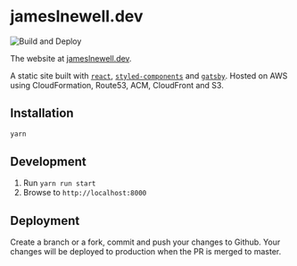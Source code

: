 # jameslnewell.dev

![Build and Deploy](https://github.com/jameslnewell/jameslnewell.dev/workflows/Build%20and%20Deploy/badge.svg)

The website at [jameslnewell.dev](https://jameslnewell.dev).

A static site built with [`react`](https://reactjs.org/), [`styled-components`](https://www.styled-components.com/) and [`gatsby`](https://www.gatsbyjs.org/). Hosted on AWS using CloudFormation, Route53, ACM, CloudFront and S3.

## Installation

```bash
yarn
```

## Development

1. Run `yarn run start`
2. Browse to `http://localhost:8000`

## Deployment

Create a branch or a fork, commit and push your changes to Github. Your changes will be deployed to production when the PR is merged to master.
